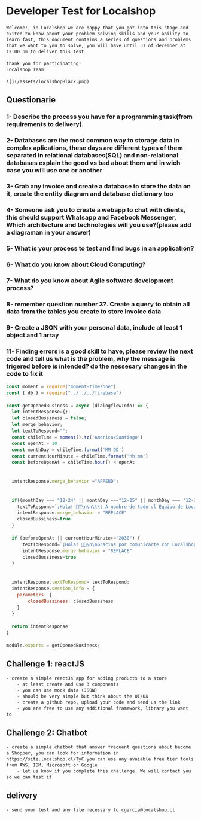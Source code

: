 # **Developer Test for Localshop**

    Welcome!, in Localshop we are happy that you got into this stage and exited to know about your problem solving skills and your ability to learn fast, this document contains a series of questions and problems that we want to you to solve, you will have until 31 of december at 12:00 pm to deliver this test

    thank you for participating!
    Localshop Team
    
    ![](/assets/localshopBlack.png)

## **Questionarie**
### 1- Describe the process you have for a programming task(from requirements to delivery).
### 2- Databases are the most common way to storage data in complex aplications, these days are different types of them separated in relational databases(SQL) and non-relational databases explain the good vs bad about them and in wich case you will use one or another
### 3- Grab any invoice and create a database to store the data on it, create the entity diagram and database dictionary too
### 4- Someone ask you to create a webapp to chat with clients, this should support Whatsapp and Facebook Messenger, Which architecture and technologies will you use?(please add a diagraman in your answer)
### 5- What is your process to test and find bugs in an application?
### 6- What do you know about Cloud Computing?
### 7- What do you know about Agile software development process?
### 8- remember question number 3?. Create a query to obtain all data from the tables you create to store invoice data
### 9- Create a JSON with your personal data, include at least 1 object and 1 array
### 11- Finding errors is a good skill to have, please review the next code and tell us what is the problem, why the message is trigered before is intended? do the nessesary changes in the code to fix it


```javascript
const moment = require("moment-timezone")
const { db } = require("../../../firebase")

const getOpenedBusiness = async (dialogflowInfo) => {
  let intentResponse={};
  let closedBussiness = false;
  let merge_behavior;
  let textToRespond="";
  const chileTime = moment().tz('America/Santiago')
  const openAt = 10
  const monthDay = chileTime.format('MM-DD')
  const currentHourMinute = chileTime.format('hh:mm')
  const beforeOpenAt = chileTime.hour() < openAt
  

  intentResponse.merge_behavior ="APPEND";
  

  if((monthDay === "12-24" || monthDay ==="12-25" || monthDay === "12-31" || monthDay === "01-01")     && (chileTime.hour() >=19)){
    textToRespond=`¡Hola! 👋🏼\n\n\t\t A nombre de todo el Equipo de Localshop y en\n representación de todos los locales y shoppers que son\n parte de esta hermosa red, te damos las gracias por\n todo el apoyo que has entregado a la vida de barrio.\n\n\t\t En estas fiestas estaremos apoyándote en los\n siguientes horarios:\n\n- 24 Dic: 10:00 a 19:00 hrs\n- 25 Dic: Cerrado\n- 31 Dic: 10:00 a 19:00 hrs\n - 1 Enero : Cerrado \n\n ¡Te deseamos felices fiestas y que \n tengas un excelente 2021!`;
    intentResponse.merge_behavior = "REPLACE"
    closedBussiness=true
  }

  if (beforeOpenAt || currentHourMinute>="2030") {
      textToRespond=`¡Hola! 👋🏼\n\nGracias por comunicarte con Localshop. Tus tiendas de barrio volverán a recibir pedidos desde las 10:00 AM!\nPuedes dejar tu pedido escrito acá o elige directamente en www.localshop.cl y te escribiremos en la apertura para procesarlo.\n\n¡Gracias por cuidar la vida de barrio! 🏡`
      intentResponse.merge_behavior = "REPLACE"
      closedBussiness=true
  }
  
  
  intentResponse.textToRespond= textToRespond;
  intentResponse.session_info = {
    parameters: {
        closedBussiness: closedBussiness        
    }
  }
  
  return intentResponse
}

module.exports = getOpenedBusiness;
```




## **Challenge 1:** reactJS
    - create a simple reactJs app for adding products to a store
        - at least create and use 3 components
        - you can use mock data (JSON)
        - should be very simple but think about the UI/UX
        - create a github repo, upload your code and send us the link 
        - you are free to use any additional framework, library you want to


## **Challenge 2:** Chatbot
    - create a simple chatbot that answer frequent questions about become a Shopper, you can look for information in https://site.localshop.cl/TyC you can use any avaiable free tier tools from AWS, IBM, Microsoft or Google
        - let us know if you complete this challenge. We will contact you so we can test it



## delivery
    - send your test and any file necessary to cgarcia@localshop.cl

